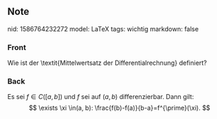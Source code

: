 ## Note
nid: 1586764232272
model: LaTeX
tags: wichtig
markdown: false

### Front
Wie ist der \textit{Mittelwertsatz der Differentialrechnung} definiert?

### Back
Es sei $f \in C([a, b])$ und $f$ sei auf $(a, b)$ differenzierbar. Dann gilt:
$$
\exists \xi \in(a, b): \frac{f(b)-f(a)}{b-a}=f^{\prime}(\xi).
$$
